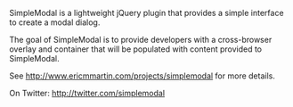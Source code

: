 SimpleModal is a lightweight jQuery plugin that provides a simple interface to create a modal dialog.

The goal of SimpleModal is to provide developers with a cross-browser overlay and container that will be populated with content provided to SimpleModal.

See http://www.ericmmartin.com/projects/simplemodal for more details.

On Twitter:
http://twitter.com/simplemodal
